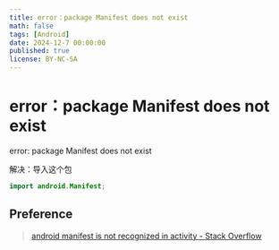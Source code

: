 ```yaml
---
title: error：package Manifest does not exist
math: false
tags: [Android]
date: 2024-12-7 00:00:00
published: true
license: BY-NC-SA
---
```


# error：package Manifest does not exist

error: package Manifest does not exist

解决：导入这个包

```java
import android.Manifest;
```

## Preference

> [android manifest is not recognized in activity - Stack Overflow](https://stackoverflow.com/questions/66692017/android-manifest-is-not-recognized-in-activity)